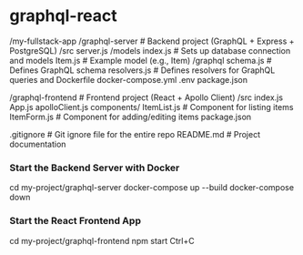 # graphql-react
/my-fullstack-app
  /graphql-server            # Backend project (GraphQL + Express + PostgreSQL)
    /src
      server.js
      /models
        index.js            # Sets up database connection and models
        Item.js             # Example model (e.g., Item)
      /graphql
        schema.js           # Defines GraphQL schema
        resolvers.js        # Defines resolvers for GraphQL queries and 
    Dockerfile
    docker-compose.yml
    .env
    package.json

  /graphql-frontend          # Frontend project (React + Apollo Client)
    /src
      index.js
      App.js
      apolloClient.js
      components/
        ItemList.js         # Component for listing items
        ItemForm.js         # Component for adding/editing items
    package.json

  .gitignore                 # Git ignore file for the entire repo
  README.md                  # Project documentation


### Start the Backend Server with Docker
cd my-project/graphql-server
docker-compose up --build
docker-compose down

### Start the React Frontend App
cd my-project/graphql-frontend
npm start
Ctrl+C

